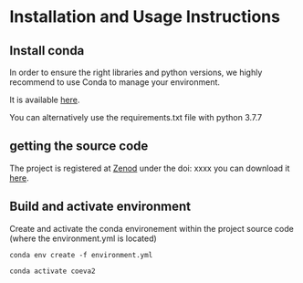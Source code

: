 # Installation and Usage Instructions

## Install conda

In order to ensure the right libraries and python versions, we highly recommend to use Conda to manage your environment.

It is available [here](https://www.anaconda.com/).

You can alternatively use the requirements.txt file with python 3.7.7

## getting the source code

The project is registered at [Zenod](www.zenodo.org) under the doi: xxxx
you can download it [here](https://www.anaconda.com/).

## Build and activate environment 

Create and activate the conda environement within the project source code (where the environment.yml is located)

```shell
conda env create -f environment.yml
```
```shell
conda activate coeva2
```


